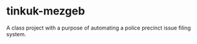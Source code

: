 # tinkuk-mezgeb
A class project with a purpose of automating a police precinct issue filing system.

